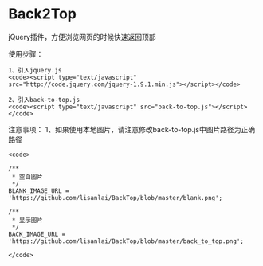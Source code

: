 Back2Top
========

jQuery插件，方便浏览网页的时候快速返回顶部

使用步骤：

	1、引入jquery.js
	<code><script type="text/javascript" src="http://code.jquery.com/jquery-1.9.1.min.js"></script></code>
  
	2、引入back-to-top.js
	<code><script type="text/javascript" src="back-to-top.js"></script></code>
  
 
注意事项：
	1、如果使用本地图片，请注意修改back-to-top.js中图片路径为正确路径
	
	<code>
	
	/**
	 * 空白图片
	 */
	BLANK_IMAGE_URL = 'https://github.com/lisanlai/BackTop/blob/master/blank.png';
	
	/**
	 * 显示图片
	 */
	BACK_IMAGE_URL = 'https://github.com/lisanlai/BackTop/blob/master/back_to_top.png';
	
	</code>

  
